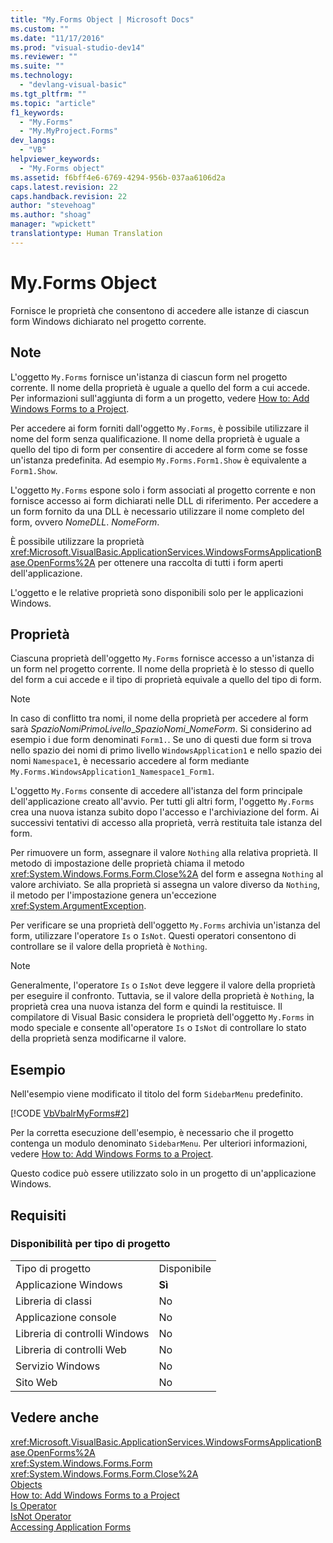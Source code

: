 ```yaml
---
title: "My.Forms Object | Microsoft Docs"
ms.custom: ""
ms.date: "11/17/2016"
ms.prod: "visual-studio-dev14"
ms.reviewer: ""
ms.suite: ""
ms.technology: 
  - "devlang-visual-basic"
ms.tgt_pltfrm: ""
ms.topic: "article"
f1_keywords: 
  - "My.Forms"
  - "My.MyProject.Forms"
dev_langs: 
  - "VB"
helpviewer_keywords: 
  - "My.Forms object"
ms.assetid: f6bff4e6-6769-4294-956b-037aa6106d2a
caps.latest.revision: 22
caps.handback.revision: 22
author: "stevehoag"
ms.author: "shoag"
manager: "wpickett"
translationtype: Human Translation
---
```

# My.Forms Object
Fornisce le proprietà che consentono di accedere alle istanze di ciascun form Windows dichiarato nel progetto corrente.  
  
## Note  
 L'oggetto `My.Forms` fornisce un'istanza di ciascun form nel progetto corrente.  Il nome della proprietà è uguale a quello del form a cui accede.  Per informazioni sull'aggiunta di form a un progetto, vedere [How to: Add Windows Forms to a Project](http://msdn.microsoft.com/it-it/3d7bb25f-fd90-47cf-9378-fa0d764686c1).  
  
 Per accedere ai form forniti dall'oggetto `My.Forms`, è possibile utilizzare il nome del form senza qualificazione.  Il nome della proprietà è uguale a quello del tipo di form per consentire di accedere al form come se fosse un'istanza predefinita.  Ad esempio `My.Forms.Form1.Show` è equivalente a `Form1.Show`.  
  
 L'oggetto `My.Forms` espone solo i form associati al progetto corrente  e non fornisce accesso ai form dichiarati nelle DLL di riferimento.  Per accedere a un form fornito da una DLL è necessario utilizzare il nome completo del form, ovvero *NomeDLL*. *NomeForm*.  
  
 È possibile utilizzare la proprietà <xref:Microsoft.VisualBasic.ApplicationServices.WindowsFormsApplicationBase.OpenForms%2A> per ottenere una raccolta di tutti i form aperti dell'applicazione.  
  
 L'oggetto e le relative proprietà sono disponibili solo per le applicazioni Windows.  
  
## Proprietà  
 Ciascuna proprietà dell'oggetto `My.Forms` fornisce accesso a un'istanza di un form nel progetto corrente.  Il nome della proprietà è lo stesso di quello del form a cui accede e il tipo di proprietà equivale a quello del tipo di form.  
  
> [!NOTE]
>  In caso di conflitto tra nomi, il nome della proprietà per accedere al form sarà *SpazioNomiPrimoLivello*\_*SpazioNomi*\_*NomeForm*.  Si considerino ad esempio i due form denominati `Form1.`. Se uno di questi due form si trova nello spazio dei nomi di primo livello `WindowsApplication1` e nello spazio dei nomi `Namespace1`, è necessario accedere al form mediante `My.Forms.WindowsApplication1_Namespace1_Form1`.  
  
 L'oggetto `My.Forms` consente di accedere all'istanza del form principale dell'applicazione creato all'avvio.  Per tutti gli altri form, l'oggetto `My.Forms` crea una nuova istanza subito dopo l'accesso e l'archiviazione del form.  Ai successivi tentativi di accesso alla proprietà, verrà restituita tale istanza del form.  
  
 Per rimuovere un form, assegnare il valore `Nothing` alla relativa proprietà.  Il metodo di impostazione delle proprietà chiama il metodo <xref:System.Windows.Forms.Form.Close%2A> del form e assegna `Nothing` al valore archiviato.  Se alla proprietà si assegna un valore diverso da `Nothing`, il metodo per l'impostazione genera un'eccezione <xref:System.ArgumentException>.  
  
 Per verificare se una proprietà dell'oggetto `My.Forms` archivia un'istanza del form, utilizzare l'operatore `Is` o `IsNot`.  Questi operatori consentono di controllare se il valore della proprietà è `Nothing`.  
  
> [!NOTE]
>  Generalmente, l'operatore `Is` o `IsNot` deve leggere il valore della proprietà per eseguire il confronto.  Tuttavia, se il valore della proprietà è `Nothing`, la proprietà crea una nuova istanza del form e quindi la restituisce.  Il compilatore di Visual Basic considera le proprietà dell'oggetto `My.Forms` in modo speciale e consente all'operatore `Is` o `IsNot` di controllare lo stato della proprietà senza modificarne il valore.  
  
## Esempio  
 Nell'esempio viene modificato il titolo del form `SidebarMenu` predefinito.  
  
 [!CODE [VbVbalrMyForms#2](../CodeSnippet/VS_Snippets_VBCSharp/VbVbalrMyForms#2)]  
  
 Per la corretta esecuzione dell'esempio, è necessario che il progetto contenga un modulo denominato `SidebarMenu`.  Per ulteriori informazioni, vedere [How to: Add Windows Forms to a Project](http://msdn.microsoft.com/it-it/3d7bb25f-fd90-47cf-9378-fa0d764686c1).  
  
 Questo codice può essere utilizzato solo in un progetto di un'applicazione Windows.  
  
## Requisiti  
  
### Disponibilità per tipo di progetto  
  
|||  
|-|-|  
|Tipo di progetto|Disponibile|  
|Applicazione Windows|**Sì**|  
|Libreria di classi|No|  
|Applicazione console|No|  
|Libreria di controlli Windows|No|  
|Libreria di controlli Web|No|  
|Servizio Windows|No|  
|Sito Web|No|  
  
## Vedere anche  
 <xref:Microsoft.VisualBasic.ApplicationServices.WindowsFormsApplicationBase.OpenForms%2A>   
 <xref:System.Windows.Forms.Form>   
 <xref:System.Windows.Forms.Form.Close%2A>   
 [Objects](../../../visual-basic/language-reference/objects/index.md)   
 [How to: Add Windows Forms to a Project](http://msdn.microsoft.com/it-it/3d7bb25f-fd90-47cf-9378-fa0d764686c1)   
 [Is Operator](../../../visual-basic/language-reference/operators/is-operator.md)   
 [IsNot Operator](../../../visual-basic/language-reference/operators/isnot-operator.md)   
 [Accessing Application Forms](../../../visual-basic/developing-apps/programming/accessing-application-forms.md)